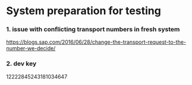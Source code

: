 # System preparation for testing

### 1. issue with conflicting transport numbers in fresh system

https://blogs.sap.com/2016/06/28/change-the-transport-request-to-the-number-we-decide/


### 2. dev key

12222845243181034647

